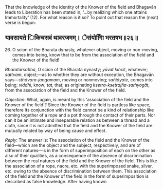 That the knowledge of the identity of the Knower of the field and Bhagavān leads to Liberation has been stated in, '…by realizing which one attains Immortality' (12). For what reason is it so? To point out that reason the (next) verse is begun:

## यावसायते िकिचसवं थावरजमम्। ेेसंयोगािि भरतषभ॥२६॥

26. O scion of the Bharata dynasty, whatever object, moving or non-moving, comes into being, know that to be from the association of the field and the Knower of the field!

*Bharatarsabha*, O scion of the Bharata dynasty; *yāvat kiñcit*, whatever; *sattvam*, object;—as to whether they are without exception, the Bhagavān says—*sthāvara-jangamam*, moving or nonmoving; *sañjāyate*, comes into being; *viddhi*, know; *tat*, that; as originating *ksetra-ksetrajña-saṁyogāt*, from the association of the field and the Knower of the field.

*Objection*: What, again, is meant by this 'association of the field and the Knower of the field'? Since the Knower of the field is partless like space, therefore Its conjunction with the field cannot be a kind of relationship like coming together of a rope and a pot through the contact of their parts. Nor can it be an intimate and inseparable relation as between a thread and a cloth, since it is not admitted that the field and the Knower of the field are mutually related by way of being cause and effect.

*Reply*: The answer is: The association of the field and the Knower of the field—which are the object and the subject, respectively, and are of different natures—is in the form of superimposition of each on the other as also of their qualities, as a consequence of the absence of discrimination between the real natures of the field and the Knower of the field. This is like the association of a rope, nacre, etc. with the superimposed snake, silver, etc. owing to the absence of discrimination between them. This association of the field and the Knower of the field in the form of superimposition is described as false knowledge. After having known